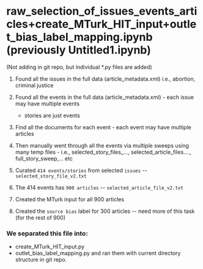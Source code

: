 # raw_selection_of_issues_events_articles+create_MTurk_HIT_input+outlet_bias_label_mapping.ipynb (previously Untitled1.ipynb)
(Not adding in git repo, but individual *.py files are added)

1. Found all the issues in the full data (article_metadata.xml) i.e., abortion, criminal justice
2. Found all the events in the full data (article_metadata.xml) - each issue may have multiple events
    - stories are just events
3. Find all the documents for each event - each event may have multiple articles

4. Then manually went through all the events via multiple sweeps using many temp files - i.e., selected_story_files_..., selected_article_files...., full_story_sweep,... etc

5. Curated `414 events/stories` from selected `issues`          -- `selected_story_file_v2.txt`
6. The 414 events has `900 articles`                            -- `selected_article_file_v2.txt`


7. Created the MTurk input for all 900 articles
8. Created the `source bias` label for 300 articles 
    -- need more of this task (for the rest of 900)


### We separated this file into:
- create_MTurk_HIT_input.py
- outlet_bias_label_mapping.py
and ran them with current directory structure in git repo.
